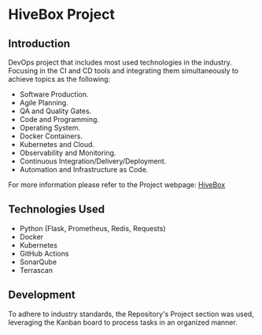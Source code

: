 # HiveBox Project

## Introduction

DevOps project that includes most used technologies in the industry. Focusing in the CI and CD tools and integrating them simultaneously to achieve topics as the following:

- Software Production.
- Agile Planning.
- QA and Quality Gates.
- Code and Programming.
- Operating System.
- Docker Containers.
- Kubernetes and Cloud.
- Observability and Monitoring.
- Continuous Integration/Delivery/Deployment.
- Automation and Infrastructure as Code.

For more information please refer to the Project webpage: [HiveBox](https://devopsroadmap.io/projects/hivebox/)

## Technologies Used
- Python (Flask, Prometheus, Redis, Requests)
- Docker
- Kubernetes
- GitHub Actions
- SonarQube
- Terrascan

## Development

To adhere to industry standards, the Repository's Project section was used, leveraging the Kanban board to process tasks in an organized manner.
